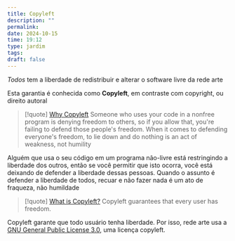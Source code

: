 ```yaml
---
title: Copyleft
description: ""
permalink: 
date: 2024-10-15
time: 19:12
type: jardim
tags: 
draft: false
---
```


 *Todos* tem a liberdade de redistribuir e alterar o software livre da rede arte
 
 Esta garantia é conhecida como **Copyleft**, em contraste com copyright, ou direito autoral


> [!quote] [Why Copyleft](https://www.gnu.org/philosophy/why-copyleft.html)
> Someone who uses your code in a nonfree program is denying freedom to others, so if you allow that, you're failing to defend those people's freedom. When it comes to defending everyone's freedom, to lie down and do nothing is an act of weakness, not humility

 Alguém que usa o seu código em um programa não-livre está restringindo a liberdade dos outros, então se você permitir que isto ocorra, você está deixando de defender a liberdade dessas pessoas. Quando o assunto é defender a liberdade de todos, recuar e não fazer nada é um ato de fraqueza, não humildade



> [!quote] [What is Copyleft?](https://www.gnu.org/licenses/copyleft.html)
> Copyleft guarantees that every user has freedom.

Copyleft garante que todo usuário tenha liberdade. Por isso, rede arte usa a [GNU General Public License 3.0](https://github.com/artelonga/redearte/blob/v4/LICENSE), uma licença copyleft.